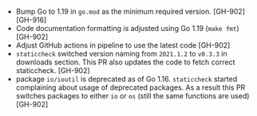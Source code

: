 * Bump Go to 1.19 in `go.mod` as the minimum required version. [GH-902] [GH-916]
* Code documentation formatting is adjusted using Go 1.19 (`make fmt`) [GH-902]
* Adjust GitHub actions in pipeline to use the latest code [GH-902]
* `staticcheck` switched version naming from `2021.1.2` to `v0.3.3` in downloads section. This PR
  also updates the code to fetch correct staticcheck. [GH-902]
* package `io/ioutil` is deprecated as of Go 1.16. `staticcheck` started complaining about usage of
  deprecated packages. As a result this PR switches packages to either `io` or `os` (still the same
  functions are used) [GH-902]
